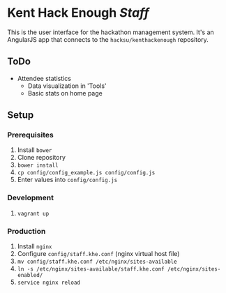 # Kent Hack Enough *Staff*

This is the user interface for the hackathon management system. It's an AngularJS
app that connects to the `hacksu/kenthackenough` repository.

## ToDo
- Attendee statistics
    + Data visualization in 'Tools'
    + Basic stats on home page

## Setup

### Prerequisites
1. Install `bower`
1. Clone repository
1. `bower install`
1. `cp config/config_example.js config/config.js`
1. Enter values into `config/config.js`

### Development
1. `vagrant up`

### Production
1. Install `nginx`
1. Configure `config/staff.khe.conf` (nginx virtual host file)
1. `mv config/staff.khe.conf /etc/nginx/sites-available`
1. `ln -s /etc/nginx/sites-available/staff.khe.conf /etc/nginx/sites-enabled/`
1. `service nginx reload`